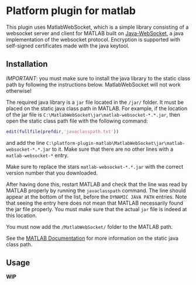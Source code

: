 Platform plugin for matlab
===============

This plugin uses MatlabWebSocket, which is a simple library consisting of a websocket server and client for MATLAB  built on [Java-WebSocket](https://github.com/TooTallNate/Java-WebSocket), a java implementation of the websocket protocol. Encryption is supported with self-signed certificates made with the java keytool.

Installation
------------

*IMPORTANT*: you must make sure to install the java library to the static class path by following the instructions below. MatlabWebSocket will not work otherwise!

The required java library is a `jar` file located in the `/jar/` folder. It must be placed on the static java class path in MATLAB. For example, if the location of the jar file is `C:\MatlabWebSocket\jar\matlab-websocket-*.*.jar`, then open the static class path file with the following command:
```matlab
edit(fullfile(prefdir,'javaclasspath.txt'))
```
and add the line `C:\platform-plugin-matlab\MatlabWebSocket\jar\matlab-websocket-*.*.jar` to it. Make sure that there are no other lines with a `matlab-websocket-*` entry.

Make sure to replace the stars `matlab-websocket-*.*.jar` with the correct version number that you downloaded.

After having done this, restart MATLAB and check that the line was read by MATLAB properly by running the `javaclasspath` command. The line should appear at the bottom of the list, before the `DYNAMIC JAVA PATH` entries. Note that seeing the entry here does not mean that MATLAB necessarily found the jar file properly. You must make sure that the actual `jar` file is indeed at this location.

You must now add the `/MatlabWebSocket/` folder to the MATLAB path.

See the [MATLAB  Documentation](http://www.mathworks.com/help/matlab/matlab_external/static-path.html) for more information on the static java class path.

Usage
------------

**WIP**
